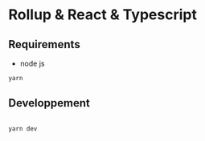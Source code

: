 # Rollup & React & Typescript

## Requirements

- node js

```bash
yarn
```

## Developpement

```bash

yarn dev
```
